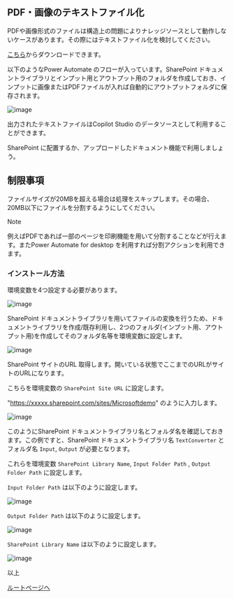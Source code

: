 ## PDF・画像のテキストファイル化
PDFや画像形式のファイルは構造上の問題によりナレッジソースとして動作しないケースがあります。その際にはテキストファイル化を検討してください。

[こちら](https://github.com/geekfujiwara/CopilotStudioAppsandTextAutomation/releases/tag/TextFileConverter)からダウンロードできます。

以下のようなPower Automate のフローが入っています。SharePoint ドキュメントライブラリとインプット用とアウトプット用のフォルダを作成しておき、インプットに画像またはPDFファイルが入れば自動的にアウトプットフォルダに保存されます。

![image](https://github.com/user-attachments/assets/9caf71b7-28ae-4001-a176-0ad042db4917)

出力されたテキストファイルはCopilot Studio のデータソースとして利用することができます。

SharePoint に配置するか、アップロードしたドキュメント機能で利用しましょう。

## 制限事項
ファイルサイズが20MBを超える場合は処理をスキップします。その場合、20MB以下にファイルを分割するようにしてください。

> [!Note]
> 例えばPDFであれば一部のページを印刷機能を用いて分割することなどが行えます。またPower Automate for desktop を利用すれば分割アクションを利用できます。


### インストール方法
環境変数を4つ設定する必要があります。

![image](https://github.com/user-attachments/assets/77e446f0-283b-4fe2-86a2-5845dfd00ba3)

SharePoint ドキュメントライブラリを用いてファイルの変換を行うため、ドキュメントライブラリを作成/既存利用し、2つのフォルダ(インプット用、アウトプット用)を作成してそのフォルダ名等を環境変数に設定します。

![image](https://github.com/user-attachments/assets/f8e65c19-0428-4934-bf46-f62cdb0a6375)

SharePoint サイトのURL 取得します。開いている状態でここまでのURLがサイトのURLになります。

こちらを環境変数の `SharePoint Site URL` に設定します。

"https://xxxxx.sharepoint.com/sites/Microsoftdemo" のように入力します。

![image](https://github.com/user-attachments/assets/3d6245ee-a936-4014-b4ad-2560d4e450ba)


このようにSharePoint ドキュメントライブラリ名とフォルダ名を確認しておきます。この例ですと、SharePoint ドキュメントライブラリ名 `TextConverter` とフォルダ名 `Input`, `Output` が必要となります。

これらを環境変数 `SharePoint Library Name`, `Input Folder Path` , `Output Folder Path` に設定します。



`Input Folder Path` は以下のように設定します。

![image](https://github.com/user-attachments/assets/82dad4fc-2723-4ac4-8754-b3fa6caa0b1a)

`Output Folder Path` は以下のように設定します。

![image](https://github.com/user-attachments/assets/100b9166-90a2-4326-8ce7-5ab429d4e61a)

`SharePoint Library Name` は以下のように設定します。

![image](https://github.com/user-attachments/assets/9073318b-809e-4226-943f-3b64483f6a77)

以上

[ルートページへ](https://github.com/geekfujiwara/CopilotStudioToolKit)
